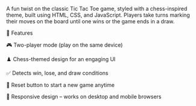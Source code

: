 A fun twist on the classic Tic Tac Toe game, styled with a chess-inspired theme, built using HTML, CSS, and JavaScript.
Players take turns marking their moves on the board until one wins or the game ends in a draw.

🚀 Features

🎮 Two-player mode (play on the same device)

♟️ Chess-themed design for an engaging UI

✅ Detects win, lose, and draw conditions

🔄 Reset button to start a new game anytime

📱 Responsive design – works on desktop and mobile browsers
